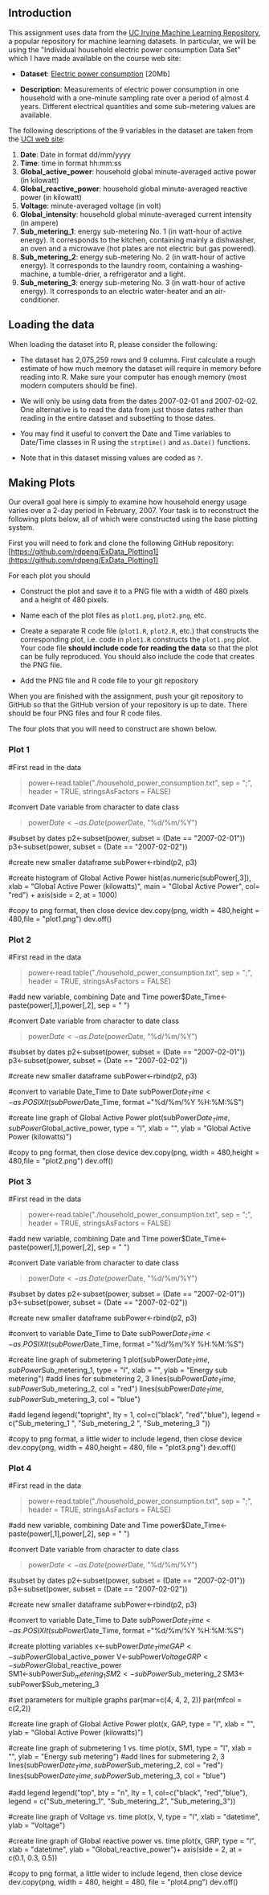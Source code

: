 ## Introduction

This assignment uses data from
the <a href="http://archive.ics.uci.edu/ml/">UC Irvine Machine
Learning Repository</a>, a popular repository for machine learning
datasets. In particular, we will be using the "Individual household
electric power consumption Data Set" which I have made available on
the course web site:


* <b>Dataset</b>: <a href="https://d396qusza40orc.cloudfront.net/exdata%2Fdata%2Fhousehold_power_consumption.zip">Electric power consumption</a> [20Mb]

* <b>Description</b>: Measurements of electric power consumption in
one household with a one-minute sampling rate over a period of almost
4 years. Different electrical quantities and some sub-metering values
are available.


The following descriptions of the 9 variables in the dataset are taken
from
the <a href="https://archive.ics.uci.edu/ml/datasets/Individual+household+electric+power+consumption">UCI
web site</a>:

<ol>
<li><b>Date</b>: Date in format dd/mm/yyyy </li>
<li><b>Time</b>: time in format hh:mm:ss </li>
<li><b>Global_active_power</b>: household global minute-averaged active power (in kilowatt) </li>
<li><b>Global_reactive_power</b>: household global minute-averaged reactive power (in kilowatt) </li>
<li><b>Voltage</b>: minute-averaged voltage (in volt) </li>
<li><b>Global_intensity</b>: household global minute-averaged current intensity (in ampere) </li>
<li><b>Sub_metering_1</b>: energy sub-metering No. 1 (in watt-hour of active energy). It corresponds to the kitchen, containing mainly a dishwasher, an oven and a microwave (hot plates are not electric but gas powered). </li>
<li><b>Sub_metering_2</b>: energy sub-metering No. 2 (in watt-hour of active energy). It corresponds to the laundry room, containing a washing-machine, a tumble-drier, a refrigerator and a light. </li>
<li><b>Sub_metering_3</b>: energy sub-metering No. 3 (in watt-hour of active energy). It corresponds to an electric water-heater and an air-conditioner.</li>
</ol>

## Loading the data





When loading the dataset into R, please consider the following:

* The dataset has 2,075,259 rows and 9 columns. First
calculate a rough estimate of how much memory the dataset will require
in memory before reading into R. Make sure your computer has enough
memory (most modern computers should be fine).

* We will only be using data from the dates 2007-02-01 and
2007-02-02. One alternative is to read the data from just those dates
rather than reading in the entire dataset and subsetting to those
dates.

* You may find it useful to convert the Date and Time variables to
Date/Time classes in R using the `strptime()` and `as.Date()`
functions.

* Note that in this dataset missing values are coded as `?`.


## Making Plots

Our overall goal here is simply to examine how household energy usage
varies over a 2-day period in February, 2007. Your task is to
reconstruct the following plots below, all of which were constructed
using the base plotting system.

First you will need to fork and clone the following GitHub repository:
[https://github.com/rdpeng/ExData_Plotting1](https://github.com/rdpeng/ExData_Plotting1)


For each plot you should

* Construct the plot and save it to a PNG file with a width of 480
pixels and a height of 480 pixels.

* Name each of the plot files as `plot1.png`, `plot2.png`, etc.

* Create a separate R code file (`plot1.R`, `plot2.R`, etc.) that
constructs the corresponding plot, i.e. code in `plot1.R` constructs
the `plot1.png` plot. Your code file **should include code for reading
the data** so that the plot can be fully reproduced. You should also
include the code that creates the PNG file.

* Add the PNG file and R code file to your git repository

When you are finished with the assignment, push your git repository to
GitHub so that the GitHub version of your repository is up to
date. There should be four PNG files and four R code files.


The four plots that you will need to construct are shown below. 


### Plot 1


#First read in the data
>power<-read.table("./household_power_consumption.txt", sep = ";",
                  header = TRUE, stringsAsFactors = FALSE)

#convert Date variable from character to date class
>power$Date<-as.Date(power$Date, "%d/%m/%Y")

#subset by dates
p2<-subset(power, subset = (Date == "2007-02-01"))
p3<-subset(power, subset = (Date == "2007-02-02"))

#create new smaller dataframe
subPower<-rbind(p2, p3)

#create histogram of Global Active Power
hist(as.numeric(subPower[,3]), xlab = "Global Active Power (kilowatts)", 
       main = "Global Active Power", col= "red") + axis(side = 2, at = 1000)

#copy to png format, then close device
dev.copy(png, width = 480,height = 480,file = "plot1.png")
dev.off()
 


### Plot 2

#First read in the data
>power<-read.table("./household_power_consumption.txt", sep = ";",
                   header = TRUE, stringsAsFactors = FALSE)

#add new variable, combining Date and Time
power$Date_Time<-paste(power[,1],power[,2], sep = " ")

#convert Date variable from character to date class
>power$Date<-as.Date(power$Date, "%d/%m/%Y")

#subset by dates
p2<-subset(power, subset = (Date == "2007-02-01"))
p3<-subset(power, subset = (Date == "2007-02-02"))

#create new smaller dataframe
subPower<-rbind(p2, p3)


#convert to variable Date_Time to Date
subPower$Date_Time<-as.POSIXlt(subPower$Date_Time, format ="%d/%m/%Y %H:%M:%S")


#create line graph of Global Active Power
plot(subPower$Date_Time, subPower$Global_active_power, type = "l", xlab = "",
       ylab = "Global Active Power (kilowatts)")

#copy to png format, then close device
dev.copy(png, width = 480,height = 480,file = "plot2.png")
dev.off() 


### Plot 3

#First read in the data
>power<-read.table("./household_power_consumption.txt", sep = ";",
                   header = TRUE, stringsAsFactors = FALSE)

#add new variable, combining Date and Time
power$Date_Time<-paste(power[,1],power[,2], sep = " ")

#convert Date variable from character to date class
>power$Date<-as.Date(power$Date, "%d/%m/%Y")

#subset by dates
p2<-subset(power, subset = (Date == "2007-02-01"))
p3<-subset(power, subset = (Date == "2007-02-02"))

#create new smaller dataframe
subPower<-rbind(p2, p3)


#convert to variable Date_Time to Date
subPower$Date_Time<-as.POSIXlt(subPower$Date_Time, format ="%d/%m/%Y %H:%M:%S")


#create line graph of submetering 1
plot(subPower$Date_Time, subPower$Sub_metering_1, type = "l", xlab = "",
     ylab = "Energy sub metering")
#add lines for submetering 2, 3
lines(subPower$Date_Time, subPower$Sub_metering_2, col = "red")
lines(subPower$Date_Time, subPower$Sub_metering_3, col = "blue")

#add legend
legend("topright", lty = 1, col=c("black", "red","blue"), 
       legend = c("Sub_metering_1            ", "Sub_metering_2            ", 
                  "Sub_metering_3            "))

#copy to png format, a little wider to include legend, then close device
dev.copy(png, width = 480,height = 480, file = "plot3.png")
dev.off()


### Plot 4
#First read in the data
>power<-read.table("./household_power_consumption.txt", sep = ";",
                   header = TRUE, stringsAsFactors = FALSE)

#add new variable, combining Date and Time
power$Date_Time<-paste(power[,1],power[,2], sep = " ")

#convert Date variable from character to date class
>power$Date<-as.Date(power$Date, "%d/%m/%Y")

#subset by dates
p2<-subset(power, subset = (Date == "2007-02-01"))
p3<-subset(power, subset = (Date == "2007-02-02"))

#create new smaller dataframe
subPower<-rbind(p2, p3)


#convert to variable Date_Time to Date
subPower$Date_Time<-as.POSIXlt(subPower$Date_Time, format ="%d/%m/%Y %H:%M:%S")

#create plotting variables
x<-subPower$Date_Time
GAP<-subPower$Global_active_power
V<-subPower$Voltage
GRP<-subPower$Global_reactive_power       
SM1<-subPower$Sub_metering_1
SM2<-subPower$Sub_metering_2
SM3<-subPower$Sub_metering_3

#set parameters for multiple graphs
par(mar=c(4, 4, 2, 2))
par(mfcol = c(2,2))

#create line graph of Global Active Power
plot(x, GAP, type = "l", xlab = "",
       ylab = "Global Active Power (kilowatts)")

#create line graph of submetering 1 vs. time
plot(x, SM1, type = "l", xlab = "",
     ylab = "Energy sub metering")
#add lines for submetering 2, 3
lines(subPower$Date_Time, subPower$Sub_metering_2, col = "red")
lines(subPower$Date_Time, subPower$Sub_metering_3, col = "blue")

#add legend
legend("top", bty = "n", lty = 1, col=c("black", "red","blue"), 
       legend = c("Sub_metering_1", "Sub_metering_2", "Sub_metering_3"))

#create line graph of Voltage vs. time
plot(x, V, type = "l", xlab = "datetime",
     ylab = "Voltage")

#create line graph of Global reactive power vs. time
plot(x, GRP, type = "l", xlab = "datetime",
     ylab = "Global_reactive_power")+ axis(side = 2, at = c(0.1, 0.3, 0.5))

#copy to png format, a little wider to include legend, then close device
dev.copy(png, width = 480, height = 480, file = "plot4.png")
dev.off() 

